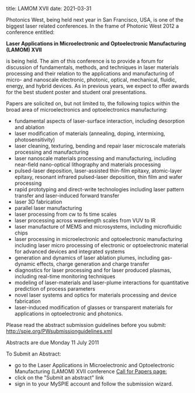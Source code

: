 title: LAMOM XVII
date: 2021-03-31

<!--break-->
Photonics West, being held next year in San Francisco, USA, is one of the biggest laser related conferences. In the frame of Photonic West 2012 a conference entitled:  

**Laser Applications in Microelectronic and Optoelectronic Manufacturing (LAMOM) XVII**
  
is being held. The aim of this conference is to provide a forum for discussion of fundamentals, methods, and techniques in laser materials processing and their relation to the applications and manufacturing of micro- and nanoscale electronic, photonic, optical, mechanical, fluidic, energy, and hybrid devices. As in previous years, we expect to offer awards for the best student poster and student oral presentations. 

Papers are solicited on, but not limited to, the following topics within the broad area of microelectronics and optoelectronics manufacturing: 
  
* fundamental aspects of laser-surface interaction, including desorption and ablation   
* laser modification of materials (annealing, doping, intermixing, photosensitivity)  
* laser cleaning, texturing, bending and repair 
laser microscale materials processing and manufacturing  
* laser nanoscale materials processing and manufacturing, including near-field nano-optical lithography and materials processing  
* pulsed-laser deposition, laser-assisted thin-film epitaxy, atomic-layer epitaxy, resonant infrared pulsed-laser deposition, thin film and wafer processing   
* rapid prototyping and direct-write technologies including laser pattern transfer and laser-induced forward transfer   
* laser 3D fabrication   
* parallel laser manufacturing   
* laser processing from cw to fs time scales   
* laser processing across wavelength scales from VUV to IR  
* laser manufacture of MEMS and microsystems, including microfluidic chips   
* laser processing in microelectronic and optoelectronic manufacturing including laser micro processing of electronic or optoelectronic material for advanced devices and integrated systems   
* generation and dynamics of laser ablation plumes, including gas-dynamic effects, charge generation and charge transfer   
* diagnostics for laser processing and for laser produced plasmas, including real-time monitoring techniques   
* modeling of laser-materials and laser-plume interactions for quantitative prediction of process parameters   
* novel laser systems and optics for materials processing and device fabrication   
* laser-induced modification of glasses or transparent materials for applications in optoelectronic and photonics.  
  
Please read the abstract submission guidelines before you submit: 
http://spie.org/PWsubmissionguidelines.xml 
 
Abstracts are due Monday 11 July 2011 

To Submit an Abstract:   
- go to the Laser Applications in Microelectronic and Optoelectronic Manufacturing (LAMOM) XVII conference [Call for Papers page:](http://spie.org/LA110)
- click on the "Submit an abstract" link   
- sign in to your MySPIE account and follow the submission wizard.